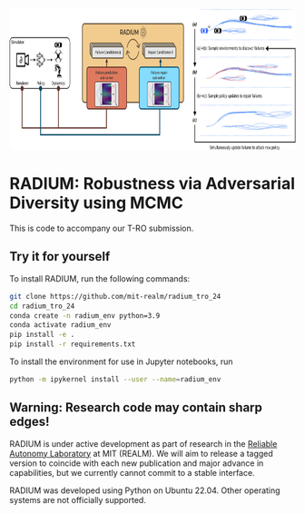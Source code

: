 <p align="center">
  <img src="imgs/architecture.png" height=250/>
</p>

# RADIUM: Robustness via Adversarial Diversity using MCMC

This is code to accompany our T-RO submission.

## Try it for yourself

To install RADIUM, run the following commands:

```bash
git clone https://github.com/mit-realm/radium_tro_24
cd radium_tro_24
conda create -n radium_env python=3.9
conda activate radium_env
pip install -e .
pip install -r requirements.txt
```

To install the environment for use in Jupyter notebooks, run
```bash
python -m ipykernel install --user --name=radium_env
```

## Warning: Research code may contain sharp edges!

RADIUM is under active development as part of research in the [Reliable Autonomy Laboratory](realm.mit.edu) at MIT (REALM). We will aim to release a tagged version to coincide with each new publication and major advance in capabilities, but we currently cannot commit to a stable interface.

RADIUM was developed using Python on Ubuntu 22.04. Other operating systems are not officially supported.
